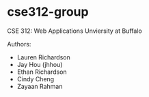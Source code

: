 # cse312-group

CSE 312: Web Applications
Unviersity at Buffalo

Authors:
- Lauren Richardson  
- Jay Hou (jhhou)
- Ethan Richardson
- Cindy Cheng
- Zayaan Rahman

